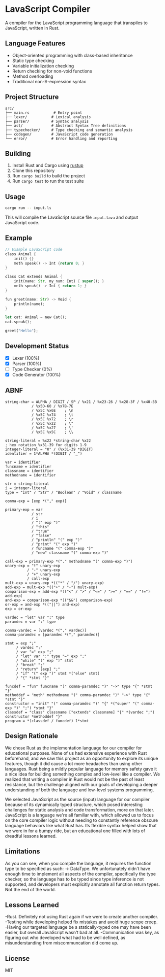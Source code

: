 # LavaScript Compiler

A compiler for the LavaScript programming language that transpiles to JavaScript, written in Rust.

## Language Features

- Object-oriented programming with class-based inheritance
- Static type checking
- Variable initialization checking
- Return checking for non-void functions
- Method overloading
- Traditional non-S-expression syntax

## Project Structure

```
src/
├── main.rs           # Entry point
├── lexer/           # Lexical analysis
├── parser/          # Syntax analysis
├── ast/             # Abstract Syntax Tree definitions
├── typechecker/     # Type checking and semantic analysis
├── codegen/         # JavaScript code generation
└── error/           # Error handling and reporting
```

## Building

1. Install Rust and Cargo using [rustup](https://rustup.rs/)
2. Clone this repository
3. Run `cargo build` to build the project
4. Run `cargo test` to run the test suite

## Usage

```bash
cargo run -- input.ls
```

This will compile the LavaScript source file `input.lava` and output JavaScript code.

## Example

```rust
// Example LavaScript code
class Animal {
	init() {}
	meth speak() -> Int {return 0; }
}

class Cat extends Animal {
	init(name: Str, my_num: Int) { super(); }
	meth speak() -> Int { return 1; }
}

fun greet(name: Str) -> Void {
	println(name);
}

let cat: Animal = new Cat();
cat.speak();

greet("Hello");
```

## Development Status

- [x] Lexer (100%)
- [x] Parser (100%)
- [ ] Type Checker (0%)
- [x] Code Generator (100%)

## ABNF

```abnf
string-char = ALPHA / DIGIT / SP / %x21 / %x23-26 / %x28-3F / %x40-5B 
            / %x5D-60 / %x7B-7E 
            / %x5C %x6E    ; \n
            / %x5C %x74    ; \t
            / %x5C %x72    ; \r
            / %x5C %x22    ; \"
            / %x5C %x27    ; \'
            / %x5C %x5C    ; \\

string-literal = %x22 *string-char %x22
; hex notation %x31-39 for digits 1-9
integer-literal = "0" / (%x31-39 *DIGIT) 
identifier = 1*ALPHA *(DIGIT / "_")

var = identifier
funcname = identifier
classname = identifier
methodname = identifier

str = string-literal
i = integer-literal
type = "Int" / "Str" / "Boolean" / "Void" / classname

comma-exp = [exp *("," exp)]

primary-exp = var
            / str
            / i
            / "(" exp ")"
            / "this"
            / "true"
            / "false"
            / "println" "(" exp ")"
            / "print" "(" exp ")"
            / funcname "(" comma-exp ")"
            / "new" classname "(" comma-exp ")"

call-exp = primary-exp *("." methodname "(" comma-exp ")")
unary-exp = "!" unary-exp
          / "-" unary-exp
          / "+" unary-exp
          / call-exp
mult-exp = unary-exp *(("*" / "/") unary-exp)
add-exp = mult-exp *(("+" / "-") mult-exp)
comparison-exp = add-exp *(("<" / ">" / "<=" / ">=" / "==" / "!=") add-exp)
and-exp = comparison-exp *(("&&") comparison-exp)
or-exp = and-exp *(("||") and-exp)
exp = or-exp

vardec = "let" var ":" type
paramdec = var ":" type

comma-vardec = [vardec *("," vardec)]
comma-paramdec = [paramdec *("," paramdec)]

stmt = exp ";"
     / vardec ";"
     / var "=" exp ";"
     / "let" var ":" type "=" exp ";"
     / "while" "(" exp ")" stmt
     / "break" ";"
     / "return" [exp] ";"
     / "if" "(" exp ")" stmt *("else" stmt)
     / "{" *stmt "}"

funcdef = "fun" funcname "(" comma-paramdec ")" "->" type "{" *stmt "}"
methoddef = "meth" methodname "(" comma-paramdec ")" "->" type "{" *stmt "}"
constructor = "init" "(" comma-paramdec ")" "{" *("super" "(" comma-exp ")" ";") *stmt "}"
classdef = "class" classname ["extends" classname] "{" *(vardec ";") constructor *methoddef "}"
program = *(classdef / funcdef) 1*stmt
```
## Design Rationale
We chose Rust as the implementation language for our compiler for educational purposes. None of us had extensive experience with Rust beforehand, and we saw this project as an opportunity to explore its unique features, though it did cause a lot more headaches than using other languages. Rust being a mildly popular language for memory safety gave it a nice idea for building something complex and low-level like a compiler. We realized that writing a compiler in Rust would not be the past of least resistance, but the challenge aligned with our goals of developing a deeper understanding of both the language and low-level systems programming.

We selected JavaScript as the source (input) language for our compiler because of its dynamically typed structure, which posed interesting challenges for static analysis and code transformation, more on that later. JavaScript is a language we're all familiar with, which allowed us to focus on the core compiler logic without needing to constantly reference obscure language behaviors like what Rust has. Its flexible syntax helped show that we were in for a bumpy ride, but an educational one filled with lots of dreadful lessons learned.

## Limitations
As you can see, when you compile the language, it requires the function type to be specified as such: -> DataType. We unfortunately didn't have enough time to implement all aspects of the compiler, specifically the type checker, so the language has to be typed since type inference is not supported, and developers must explicitly annotate all function return types. Not the end of the world.

## Lessons Learned
-Rust. Definitely not using Rust again if we were to create another compiler.
-Testing while developing helped fix mistakes and avoid huge scope creep.
-Having our targeted language be a statically-typed one may have been easier, but overall JavaScript wasn't bad at all.
-Communication was key, as figuring out who developed what had to be well defined, as misunderstanding from miscommuncation did come up.

## License

MIT
